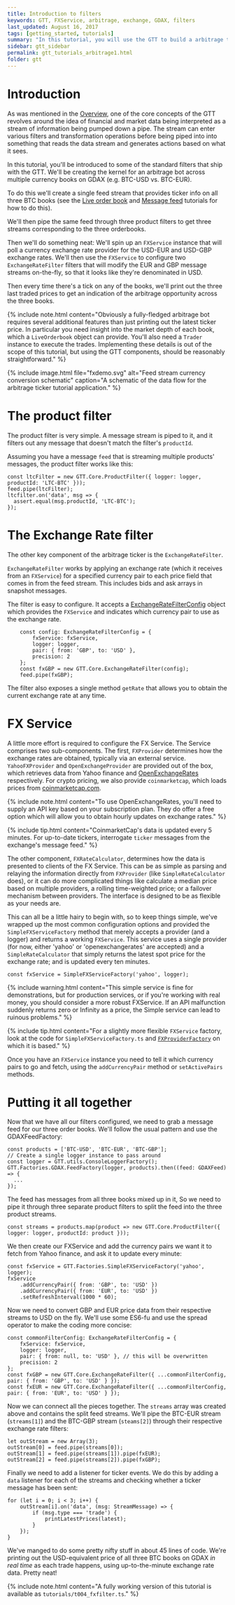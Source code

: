 ```yaml
---
title: Introduction to filters
keywords: GTT, FXService, arbitrage, exchange, GDAX, filters
last_updated: August 16, 2017
tags: [getting_started, tutorials]
summary: "In this tutorial, you will use the GTT to build a arbitrage ticker tape for three GDAX order books"
sidebar: gtt_sidebar
permalink: gtt_tutorials_arbitrage1.html
folder: gtt
---
```


# Introduction

As was mentioned in the [Overview](gtt_about.html), one of the core concepts of the GTT revolves around the idea of financial
and market data being interpreted as a stream of information being pumped down a pipe. The stream can enter various filters
and transformation operations before being piped into into something that reads the data stream and generates actions based
on what it sees.

In this tutorial, you'll be introduced to some of the standard filters that ship with the GTT. We'll be creating the kernel
for an arbitrage bot across multiple currency books on GDAX (e.g. BTC-USD vs. BTC-EUR).

To do this we'll create a single feed stream that provides ticker info on all three BTC books (see the [Live order book](gtt_tutorials_liveorderbook.html) and [Message feed](gtt_tutorials_feed.md) tutorials for how to do this).

We'll then pipe the same feed through three product filters to get three streams corresponding to the three orderbooks.

Then we'll do something neat: We'll spin up an `FXService` instance that will poll a currency exchange rate provider
for the USD-EUR and USD-GBP exchange rates. We'll then use the `FXService` to configure two `ExchangeRateFilter` filters that
 will modify the EUR and GBP message streams on-the-fly, so that it looks like they're denominated in USD.

Then every time there's a tick on any of the books, we'll print out the three last traded prices to get an indication
of the arbitrage opportunity across the three books.

{% include note.html content="Obviously a fully-fledged arbitrage bot requires several additional features than just printing out the latest ticker price. In particular you need insight into the market depth of each book, which a `LiveOrderbook` object can provide. You'll also need a `Trader` instance to execute the trades. Implementing these details is out of the scope of this tutorial, but using the GTT components, should be reasonably straightforward." %}

{% include image.html file="fxdemo.svg" alt="Feed stream currency conversion schematic" caption="A schematic of the data flow for the arbitrage ticker tutorial application." %}

# The product filter

The product filter is very simple. A message stream is piped to it, and it filters out any message
that doesn't match the filter's `productId`.

Assuming you have a message `feed` that is streaming multiple products' messages, the product filter works
like this:

    const ltcFilter = new GTT.Core.ProductFilter({ logger: logger, productId: 'LTC-BTC' }));
    feed.pipe(ltcFilter);
    ltcfilter.on('data', msg => {
      assert.equal(msg.productId, 'LTC-BTC');
    });

# The Exchange Rate filter

The other key component of the arbitrage ticker is the `ExchangeRateFilter`.

`ExchangeRateFilter` works by applying an exchange rate (which it receives from an `FXService`) for a specified
currency pair to each price field that comes in from the feed stream. This includes bids and ask arrays in snapshot messages.

The filter is easy to configure. It accepts a [ExchangeRateFilterConfig](apiref/interfaces/_src_core_exchangeratefilter_.exchangeratefilterconfig.html) object which provides the `FXService` and indicates which currency pair to use as the exchange rate.

        const config: ExchangeRateFilterConfig = {
            fxService: fxService,
            logger: logger,
            pair: { from: 'GBP', to: 'USD' },
            precision: 2
        };
        const fxGBP = new GTT.Core.ExchangeRateFilter(config);
        feed.pipe(fxGBP);

The filter also exposes a single method `getRate` that allows you to obtain the current exchange rate at any time.

# FX Service

A little more effort is required to configure the FX Service. The Service comprises two sub-components. The first, `FXProvider`
 determines how the exchange rates are obtained, typically via an external service. `YahooFXProvider` and `OpenExchangeProvider`
 are provided out of the box, which retrieves data from Yahoo finance and [OpenExchangeRates](http://openExchangeRates.org) respectively. For crypto pricing, we also provide `coinmarketcap`,
 which loads prices from [coinmarketcap.com](https://coinmarketcap.com).

 {% include note.html content="To use OpenExchangeRates, you'll need to supply an API key based on your subscription plan. They do offer a free option which will allow you to obtain hourly updates on exchange rates." %}


 {% include tip.html content="CoinmarketCap's data is updated every 5 minutes. For up-to-date tickers, interrogate `ticker` messages from the exchange's message feed." %}

 The other component, `FXRateCalculator`, determines how the data is presented to clients of the FX Service. This can be as simple
  as parsing and relaying the information directly from `FXProvider` (like `SimpleRateCalculator` does), or it can do more complicated
  things like calculate a median price based on multiple providers, a rolling time-weighted price; or a failover mechanism between providers. The interface is designed to be as flexible as your needs are.

This can all be a little hairy to begin with, so to keep things simple, we've wrapped up the most common configuration options
and provided the `SimpleFXServiceFactory` method that merely accepts a provider (and a logger) and returns a working `FXService`.
 This service uses a single provider (for now, either 'yahoo' or 'openexchangerates' are accepted) and a `SimpleRateCalculator`
 that simply returns the latest spot price for the exchange rate; and is updated every ten minutes.

    const fxService = SimpleFXServiceFactory('yahoo', logger);

{% include warning.html content="This simple service is fine for demonstrations, but for production services, or if you're working with real money, you should consider a more robust FXService. If an API malfunction suddenly returns zero or Infinity as a price, the Simple service can lead to ruinous problems." %}

{% include tip.html content="For a slightly more flexible `FXService` factory, look at the code for `SimpleFXServiceFactory.ts` and [`FXProviderFactory`](apiref/modules/_src_factories_fxservicefactories_.html#fxproviderfactory) on which it is based." %}

Once you have an `FXService` instance you need to tell it which currency pairs to go and fetch, using the `addCurrencyPair` method or `setActivePairs` methods.

# Putting it all together

Now that we have all our filters configured, we need to grab a message feed for our three order books. We'll follow the usual pattern
and use the GDAXFeedFactory:

    const products = ['BTC-USD', 'BTC-EUR', 'BTC-GBP'];
    // Create a single logger instance to pass around
    const logger = GTT.utils.ConsoleLoggerFactory();
    GTT.Factories.GDAX.FeedFactory(logger, products).then((feed: GDAXFeed) => {
      ...
    });

The feed has messages from all three books mixed up in it, So we need to pipe it through three separate product filters to
 split the feed into the three product streams.

    const streams = products.map(product => new GTT.Core.ProductFilter({ logger: logger, productId: product }));

We then create our FXService and add the currency pairs we want it to fetch from Yahoo finance, and ask it to update every minute:

    const fxService = GTT.Factories.SimpleFXServiceFactory('yahoo', logger);
    fxService
        .addCurrencyPair({ from: 'GBP', to: 'USD' })
        .addCurrencyPair({ from: 'EUR', to: 'USD' })
        .setRefreshInterval(1000 * 60);

Now we need to convert GBP and EUR price data from their respective streams to USD on the fly. We'll use some ES6-fu and use the spread operator to make the coding more concise:

    const commonFilterConfig: ExchangeRateFilterConfig = {
        fxService: fxService,
        logger: logger,
        pair: { from: null, to: 'USD' }, // this will be overwritten
        precision: 2
    };
    const fxGBP = new GTT.Core.ExchangeRateFilter({ ...commonFilterConfig, pair: { from: 'GBP', to: 'USD' } });
    const fxEUR = new GTT.Core.ExchangeRateFilter({ ...commonFilterConfig, pair: { from: 'EUR', to: 'USD' } });

Now we can connect all the pieces together. The `streams` array was created above and contains the split feed streams.
We'll pipe the BTC-EUR stream (`streams[1]`) and the BTC-GBP stream (`steams[2]`) through their respective exchange rate filters:

    let outStream = new Array(3);
    outStream[0] = feed.pipe(streams[0]);
    outStream[1] = feed.pipe(streams[1]).pipe(fxEUR);
    outStream[2] = feed.pipe(streams[2]).pipe(fxGBP);

Finally we need to add a listener for ticker events. We do this by adding a `data` listener for each of the streams and
checking whether a ticker message has been sent:

    for (let i = 0; i < 3; i++) {
        outStream[i].on('data', (msg: StreamMessage) => {
            if (msg.type === 'trade') {
                printLatestPrices(latest);
            }
        });
    }

We've manged to do some pretty nifty stuff in about 45 lines of code. We're printing out the USD-equivalent
price of all three BTC books on GDAX *in real time* as each trade happens, using up-to-the-minute exchange rate data. Pretty neat!

{% include note.html content="A fully working version of this tutorial is available as `tutorials/t004_fxfilter.ts`." %}
